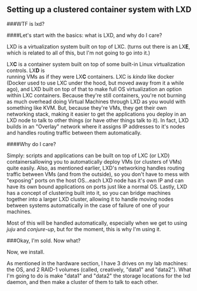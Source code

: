 ## Setting up a clustered container system with LXD
  
###WTF is lxd?

####Let's start with the basics: what is LXD, and why do I care? 

LXD is a virtualization system built on top of LXC. (turns out there is an LX**E**, which is related to all of this,
but I'm not going to go into it.) 

LX**C** is a container system built on top of some built-in Linux virtualization controls. LX**D** is  
running VMs as if they were LX**C** containers. LXC is *kinda* like docker (Docker used to use LXC under the hood, 
but moved away from it a while ago), and LXD built on top of that to make full OS virtualization an option within LXC 
containers. Because they're still containers, you're not burning as much overhead doing Virtual Machines through LXD 
as you would with something like KVM. But, because they're VMs, they get their own networking stack, making
it easier to get the applications you deploy in an LXD node to talk to other things (or have other things talk to it). 
In fact, LXD builds in an "Overlay" network where it assigns IP addresses to it's nodes and handles routing traffic
between them automatically.

####Why do I care? 

Simply: scripts and applications can be built on top of LXC (or LXD) containersallowing you to automatically deploy VMs 
(or clusters of VMs) quite easily. Also, as mentioned earlier, LXD's networking handles routing traffic between VMs (and 
from the outside), so you don't have to mess with "exposing" ports on the host OS...each LXD node has it's own IP and 
can have its own bound applications on ports just like a normal OS. Lastly, LXD has a concept of clustering built into 
it, so you can bridge machines together into a larger LXD cluster, allowing it to handle moving nodes between systems
automatically in the case of failure of one of your machines.

Most of this will be handled automatically, especially when we get to using *juju* and *conjure-up*, but for 
the moment, this is why I'm using it.

###Okay, I'm sold. Now what?

Now, we install.

As mentioned in the hardware section, I have 3 drives on my lab machines: the OS, and 2 RAID-1 volumes (called, 
creatively, "data1" and "data2"). What I'm going to do is make "data1" and "data2" the storage locations for the
lxd daemon, and then make a cluster of them to talk to each other.